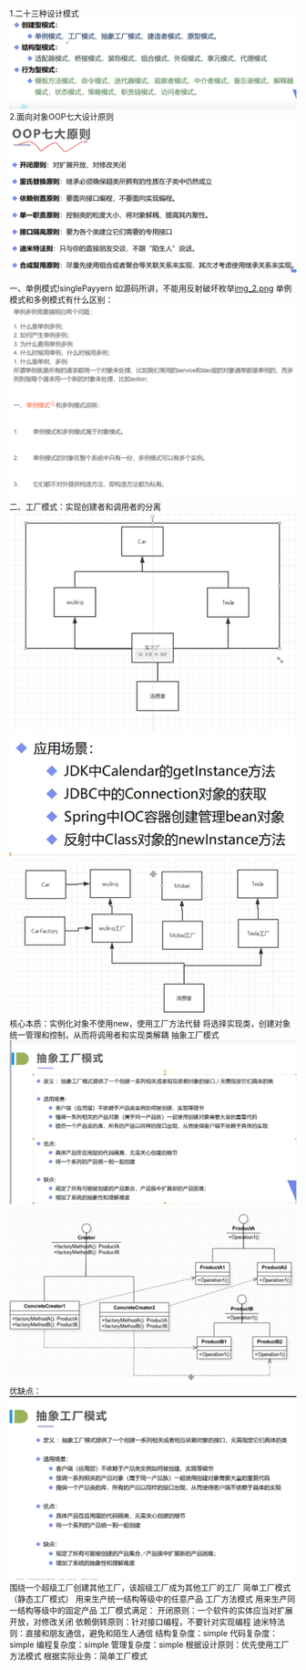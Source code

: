 1.二十三种设计模式![img.png](img.png)
2.面向对象OOP七大设计原则![img_1.png](img_1.png)

一、单例模式!singlePayyern
    如源码所讲，不能用反射破坏枚举[img_2.png](img_2.png)
    单例模式和多例模式有什么区别：![img_4.png](img_4.png)
二、工厂模式：实现创建者和调用者的分离![img_3.png](img_3.png)![img_5.png](img_5.png)![img_6.png](img_6.png)
        核心本质：实例化对象不使用new，使用工厂方法代替
                将选择实现类，创建对象统一管理和控制，从而将调用者和实现类解耦
           抽象工厂模式![img_7.png](img_7.png)![img_8.png](img_8.png)
                优缺点：![img_9.png](img_9.png)
                围绕一个超级工厂创建其他工厂，该超级工厂成为其他工厂的工厂
           简单工厂模式（静态工厂模式）
                用来生产统一结构等级中的任意产品
           工厂方法模式
                用来生产同一结构等级中的固定产品
        工厂模式满足：
                   开闭原则：一个软件的实体应当对扩展开放，对修改关闭
                   依赖倒转原则：针对接口编程，不要针对实现编程
                   迪米特法则：直接和朋友通信，避免和陌生人通信
        结构复杂度：simple
        代码复杂度：simple
        编程复杂度：simple
        管理复杂度：simple
        根据设计原则：优先使用工厂方法模式
        根据实际业务：简单工厂模式